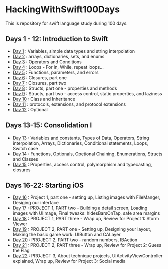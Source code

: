 # HackingWithSwift100Days

This is repository for swift language study during 100 days.

## Days 1 - 12: Introduction to Swift

* [Day 1](./Documents/day1.md) : Variables, simple data types and string interpolation
* [Day 2](./Documents/day2.md) : arrays, dictionaries, sets, and enums
* [Day 3](./Documents/day3.md) : Operators and Conditions
* [Day 4](./Documents/day4.md) : Loops - For in, While, repeat loops...
* [Day 5](./Documents/day5.md) : Functions, parameters, and errors
* [Day 6](./Documents/day6.md) : Closures, part one
* [Day 7](./Documents/day7.md) : Closures, part two
* [Day 8](./Documents/day8.md) : Structs, part one - properties and methods
* [Day 9](./Documents/day9.md) : Structs, part two - access control, static properties, and laziness
* [Day 10](./Documents/day10.md) : Class and Inheritance
* [Day 11](./Documents/day11.md) : protocols, extensions, and protocol extensions
* [Day 12](./Documents/day12.md) : Optional

## Days 13-15: Consolidation I

* [Day 13](./Documents/day13.md) : Variables and constants, Types of Data, Operators, String interpolation, Arrays, Dictionaries, Conditional statements, Loops, Switch case
* [Day 14](./Documents/day14.md) : Functions, Optionals, Opetional Chaining, Enumerations, Structs and Classes
* [Day 15](./Documents/day15.md) : Properties, access control, polymorphism and typecasting, closures

## Days 16-22: Starting iOS

* [Day 16](./Documents/day16.md) : Project 1, part one - setting up, Listing images with FileManger, Desiging our interface
* [Day 17](./Documents/day17.md) : PROJECT 1, PART two - Building a detail screen, Loading images with UIImage, Final tweaks: hidesBarsOnTap, safe area margins
* [Day 18](./Documents/day18.md) : PROJECT 1, PART three - Wrap up, Review for Project 1: Storm Viewer
* [Day 19](./Documents/day19.md) : PROJECT 2, PART one - Setting up, Designing your layout, Making the basic game work: UIButton and CALayer
* [Day 20](./Documents/day20.md) : PROJECT 2, PART two - random numbers, IBAction
* [Day 21](./Documents/day21.md) : PROJECT 2, PART three - Wrap up, Review for Project 2: Guess the Flag
* [Day 22](./Documents/day22.md) : PROJECT 3, About technique projects, UIActivityViewController explained, Wrap up, Review for Project 3: Social media